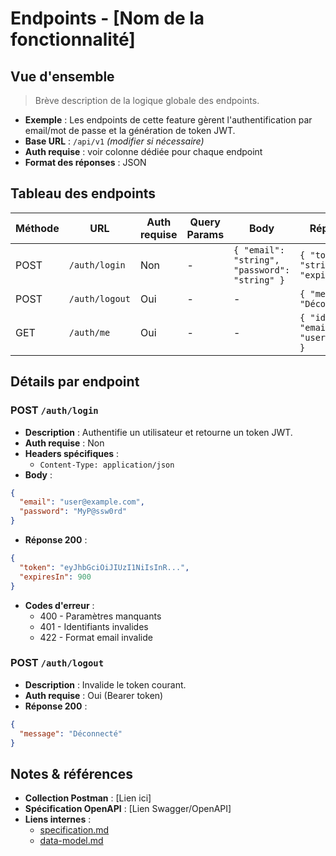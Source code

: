 # Endpoints - [Nom de la fonctionnalité]
## Vue d'ensemble
> Brève description de la logique globale des endpoints.
- **Exemple** : Les endpoints de cette feature gèrent l'authentification par email/mot de passe et la génération de token JWT.
- **Base URL** : `/api/v1` *(modifier si nécessaire)*
- **Auth requise** : voir colonne dédiée pour chaque endpoint
- **Format des réponses** : JSON
## Tableau des endpoints
| Méthode | URL | Auth requise | Query Params | Body | Réponse (200) | Codes d'erreur |
|---------|-----|--------------|--------------|------|---------------|----------------|
| POST | `/auth/login` | Non | - | `{ "email": "string", "password": "string" }` | `{ "token": "string", "expiresIn": 900 }` | 400, 401, 422 |
| POST | `/auth/logout` | Oui | - | - | `{ "message": "Déconnecté" }` | 401 |
| GET  | `/auth/me` | Oui | - | - | `{ "id": 1, "email": "user@example.com" }` | 401 |
## Détails par endpoint
### POST `/auth/login`
- **Description** : Authentifie un utilisateur et retourne un token JWT.
- **Auth requise** : Non
- **Headers spécifiques** :  
  - `Content-Type: application/json`
- **Body** :
```json
{
  "email": "user@example.com",
  "password": "MyP@ssw0rd"
}
````
* **Réponse 200** :
```json
{
  "token": "eyJhbGciOiJIUzI1NiIsInR...",
  "expiresIn": 900
}
```
* **Codes d'erreur** :
  * 400 - Paramètres manquants
  * 401 - Identifiants invalides
  * 422 - Format email invalide
### POST `/auth/logout`
* **Description** : Invalide le token courant.
* **Auth requise** : Oui (Bearer token)
* **Réponse 200** :
```json
{
  "message": "Déconnecté"
}
```
## Notes & références
* **Collection Postman** : \[Lien ici]
* **Spécification OpenAPI** : \[Lien Swagger/OpenAPI]
* **Liens internes** :
  * [specification.md](./specification.md)
  * [data-model.md](./data-model.md)